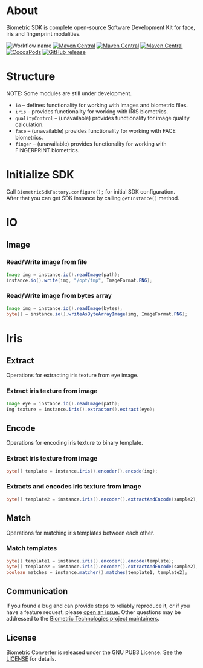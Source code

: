 # About
Biometric SDK is complete open-source Software Development Kit for face, iris and fingerprint modalities.

![Workflow name](https://github.com/biometric-technologies/biometric-sdk/actions/workflows/release.yml/badge.svg)
[![Maven Central](https://img.shields.io/maven-central/v/net.iriscan/biometric-sdk.svg?label=Maven%20Central)](https://search.maven.org/search?q=g:%22net.iriscan%22%20AND%20a:%22biometric-sdk%22)
[![Maven Central](https://img.shields.io/maven-central/v/net.iriscan/biometric-sdk-jvm.svg?label=Maven%20Central%20JVM)](https://search.maven.org/search?q=g:%22net.iriscan%22%20AND%20a:%22biometric-sdk-jvm%22)
[![Maven Central](https://img.shields.io/maven-central/v/net.iriscan/biometric-sdk-android.svg?label=Maven%20Central%20Android)](https://search.maven.org/search?q=g:%22net.iriscan%22%20AND%20a:%22biometric-sdk-android%22)
[![CocoaPods](https://img.shields.io/cocoapods/v/BiometricSdk)](https://cocoapods.org/pods/BiometricSdk)
[![GitHub release](https://img.shields.io/github/v/release/biometric-technologies/biometric-sdk)](https://GitHub.com/biometric-technologies/biometric-sdk/releases/)

# Structure

NOTE: Some modules are still under development.

* `io` – defines functionality for working with images and biometric files.
* `iris` – provides functionality for working with IRIS biometrics.
* `qualityControl` – (unavailable) provides functionality for image quality calculation.
* `face` – (unavailable) provides functionality for working with FACE biometrics.
* `finger` – (unavailable) provides functionality for working with FINGERPRINT biometrics.

# Initialize SDK
Call `BiometricSdkFactory.configure();` for initial SDK configuration.  
After that you can get SDK instance by calling `getInstance()` method.

# IO
## Image
### Read/Write image from file
```java
Image img = instance.io().readImage(path);
instance.io().write(img, "/opt/tmp", ImageFormat.PNG);
``` 
### Read/Write image from bytes array
```java
Image img = instance.io().readImage(bytes);
byte[] = instance.io().writeAsByteArrayImage(img, ImageFormat.PNG);
``` 

# Iris
## Extract
Operations for extracting iris texture from eye image.
### Extract iris texture from image
```java
Image eye = instance.io().readImage(path);
Img texture = instance.iris().extractor().extract(eye);
``` 
## Encode
Operations for encoding iris texture to binary template.
### Extract iris texture from image
```java
byte[] template = instance.iris().encoder().encode(img);
```
### Extracts and encodes iris texture from image
```java
byte[] template2 = instance.iris().encoder().extractAndEncode(sample2);
```
## Match
Operations for matching iris templates between each other.
### Match templates
```java
byte[] template1 = instance.iris().encoder().encode(template);
byte[] template2 = instance.iris().encoder().extractAndEncode(sample2);
boolean matches = instance.matcher().matches(template1, template2);
```

Communication
-------------
If you found a bug and can provide steps to reliably reproduce it, or if you
have a feature request, please
[open an issue](https://github.com/biometric-technologies/biometric-sdk/issues). Other
questions may be addressed to the
[Biometric Technologies project maintainers](mailto:info@iriscan.net).

License
-------
Biometric Converter is released under the GNU PUB3 License. See the
[LICENSE](https://github.com/biometric-technologies/biometric-converte/blob/master/LICENSE.md)
for details.


